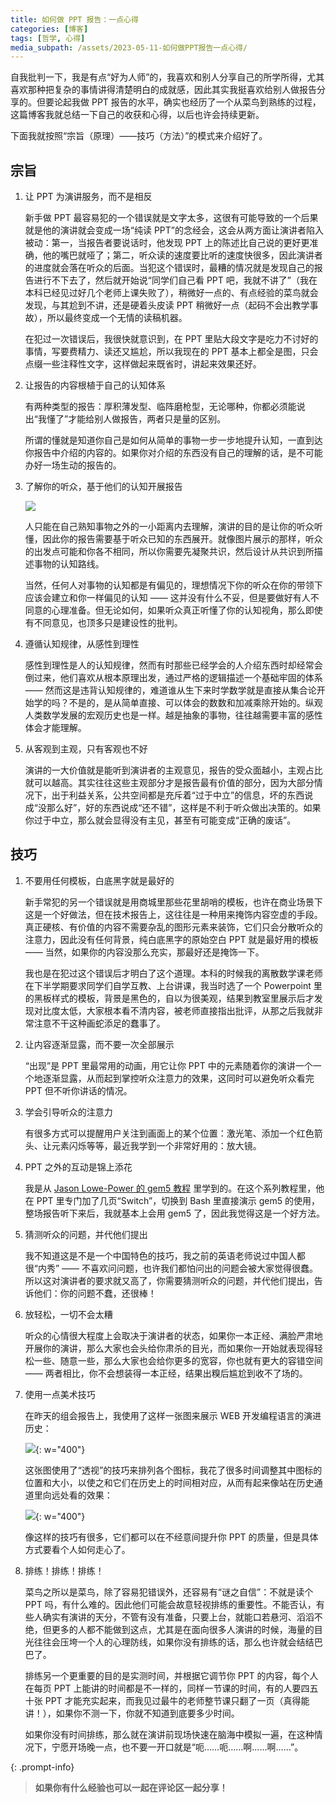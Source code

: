 ```yaml
---
title: 如何做 PPT 报告：一点心得
categories: [博客]
tags: [哲学, 心得]
media_subpath: /assets/2023-05-11-如何做PPT报告一点心得/
---
```


自我批判一下，我是有点“好为人师”的，我喜欢和别人分享自己的所学所得，尤其喜欢那种把复杂的事情讲得清楚明白的成就感，因此其实我挺喜欢给别人做报告分享的。但要论起我做 PPT 报告的水平，确实也经历了一个从菜鸟到熟练的过程，这篇博客我就总结一下自己的收获和心得，以后也许会持续更新。

下面我就按照“宗旨（原理）——技巧（方法）”的模式来介绍好了。

## 宗旨

1. 让 PPT 为演讲服务，而不是相反

   新手做 PPT 最容易犯的一个错误就是文字太多，这很有可能导致的一个后果就是他的演讲就会变成一场“纯读 PPT”的念经会，这会从两方面让演讲者陷入被动：第一，当报告者要说话时，他发现 PPT 上的陈述比自己说的更好更准确，他的嘴巴就哑了；第二，听众读的速度要比听的速度快很多，因此演讲者的进度就会落在听众的后面。当犯这个错误时，最糟的情况就是发现自己的报告进行不下去了，然后就开始说“同学们自己看 PPT 吧，我就不讲了”（我在本科已经见过好几个老师上课失败了），稍微好一点的、有点经验的菜鸟就会发现，与其尬到不讲，还是硬着头皮读 PPT 稍微好一点（起码不会出教学事故），所以最终变成一个无情的读稿机器。

   在犯过一次错误后，我很快就意识到，在 PPT 里贴大段文字是吃力不讨好的事情，写要费精力、读还又尴尬，所以我现在的 PPT 基本上都全是图，只会点缀一些注释性文字，这样做起来既省时，讲起来效果还好。

2. 让报告的内容根植于自己的认知体系

   有两种类型的报告：厚积薄发型、临阵磨枪型，无论哪种，你都必须能说出“我懂了”才能给别人做报告，两者只是量的区别。

   所谓的懂就是知道你自己是如何从简单的事物一步一步地提升认知，一直到达你报告中介绍的内容的。如果你对介绍的东西没有自己的理解的话，是不可能办好一场生动的报告的。

3. 了解你的听众，基于他们的认知开展报告

   ![](congnitive_path.png)

   人只能在自己熟知事物之外的一小距离内去理解，演讲的目的是让你的听众听懂，因此你的报告需要基于听众已知的东西展开。就像图片展示的那样，听众的出发点可能和你各不相同，所以你需要先凝聚共识，然后设计从共识到所描述事物的认知路线。

   当然，任何人对事物的认知都是有偏见的，理想情况下你的听众在你的带领下应该会建立和你一样偏见的认知 —— 这并没有什么不妥，但是要做好有人不同意的心理准备。但无论如何，如果听众真正听懂了你的认知视角，那么即使有不同意见，也顶多只是建设性的批判。

4. 遵循认知规律，从感性到理性

   感性到理性是人的认知规律，然而有时那些已经学会的人介绍东西时却经常会倒过来，他们喜欢从根本原理出发，通过严格的逻辑描述一个基础牢固的体系 —— 然而这是违背认知规律的，难道谁从生下来时学数学就是直接从集合论开始学的吗？不是的，是从简单直接、可以体会的数数和加减乘除开始的。纵观人类数学发展的宏观历史也是一样。越是抽象的事物，往往越需要丰富的感性体会才能理解。

5. 从客观到主观，只有客观也不好

   演讲的一大价值就是能听到演讲者的主观意见，报告的受众面越小，主观占比就可以越高。其实往往这些主观部分才是报告最有价值的部分，因为大部分情况下，出于利益关系，公共空间都是充斥着“过于中立”的信息，坏的东西说成“没那么好”，好的东西说成“还不错”，这样是不利于听众做出决策的。如果你过于中立，那么就会显得没有主见，甚至有可能变成“正确的废话”。

## 技巧

1. 不要用任何模板，白底黑字就是最好的

   新手常犯的另一个错误就是用商城里那些花里胡哨的模板，也许在商业场景下这是一个好做法，但在技术报告上，这往往是一种用来掩饰内容空虚的手段。真正硬核、有价值的内容不需要杂乱的图形元素来装饰，它们只会分散听众的注意力，因此没有任何背景，纯白底黑字的原始空白 PPT 就是最好用的模板 —— 当然，如果你的内容没那么充实，那最好还是掩饰一下。

   我也是在犯过这个错误后才明白了这个道理。本科的时候我的离散数学课老师在下半学期要求同学们自学互教、上台讲课，我当时选了一个 Powerpoint 里的黑板样式的模板，背景是黑色的，自以为很美观，结果到教室里展示后才发现对比度太低，大家根本看不清内容，被老师直接指出批评，从那之后我就非常注意不干这种画蛇添足的蠢事了。

2. 让内容逐渐显露，而不要一次全部展示

   “出现”是 PPT 里最常用的动画，用它让你 PPT 中的元素随着你的演讲一个一个地逐渐显露，从而起到掌控听众注意力的效果，这同时可以避免听众看完 PPT 但不听你讲话的情况。

3. 学会引导听众的注意力

   有很多方式可以提醒用户关注到画面上的某个位置：激光笔、添加一个红色箭头、让元素闪烁等等，最近我学到一个非常好用的：放大镜。

4. PPT 之外的互动是锦上添花

   我是从 [Jason Lowe-Power 的 gem5 教程](https://www.youtube.com/@JLowePower) 里学到的。在这个系列教程里，他在 PPT 里专门加了几页“Switch”，切换到 Bash 里直接演示 gem5 的使用，整场报告听下来后，我就基本上会用 gem5 了，因此我觉得这是一个好方法。

5. 猜测听众的问题，并代他们提出

   我不知道这是不是一个中国特色的技巧，我之前的英语老师说过中国人都很“内秀” —— 不喜欢问问题，也许我们都怕问出的问题会被大家觉得很蠢。所以这对演讲者的要求就又高了，你需要猜测听众的问题，并代他们提出，告诉他们：你的问题不蠢，还很棒！

6. 放轻松，一切不会太糟

   听众的心情很大程度上会取决于演讲者的状态，如果你一本正经、满脸严肃地开展你的演讲，那么大家也会头给你肃杀的目光，而如果你一开始就表现得轻松一些、随意一些，那么大家也会给你更多的宽容，你也就有更大的容错空间 —— 两者相比，你不会想装得一本正经，结果出糗后尴尬到收不了场的。

7. 使用一点美术技巧

   在昨天的组会报告上，我使用了这样一张图来展示 WEB 开发编程语言的演进历史：

   ![](perspective.png){: w="400"}

   这张图使用了“透视”的技巧来排列各个图标，我花了很多时间调整其中图标的位置和大小，以使之和它们在历史上的时间相对应，从而有起来像站在历史通道里向远处看的效果：

   ![](perspective2.png){: w="400"}

   像这样的技巧有很多，它们都可以在不经意间提升你 PPT 的质量，但是具体方式要看个人如何走心了。

8. 排练！排练！排练！

   菜鸟之所以是菜鸟，除了容易犯错误外，还容易有“谜之自信”：不就是读个 PPT 吗，有什么难的。因此他们可能会故意轻视排练的重要性。不能否认，有些人确实有演讲的天分，不管有没有准备，只要上台，就能口若悬河、滔滔不绝，但更多的人都不能做到这点，尤其是在面向很多人演讲的时候，海量的目光往往会压垮一个人的心理防线，如果你没有排练的话，那么也许就会结结巴巴了。

   排练另一个更重要的目的是实测时间，并根据它调节你 PPT 的内容，每个人在每页 PPT 上能讲的时间都是不一样的，同样一节课的时间，有的人要四五十张 PPT 才能充实起来，而我见过最牛的老师整节课只翻了一页（真得能讲！），如果你不测一下，你就不知道到底要多少时间。

   如果你没有时间排练，那么就在演讲前现场快速在脑海中模拟一遍，在这种情况下，宁愿开场晚一点，也不要一开口就是“呃……呃……啊……啊……”。

{: .prompt-info}

> **如果你有什么经验也可以一起在评论区一起分享！**
